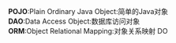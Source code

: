 **POJO**:Plain Ordinary Java Object:简单的Java对象  
**DAO**:Data Access Object:数据库访问对象  
**ORM**:Object Relational Mapping:对象关系映射
DO